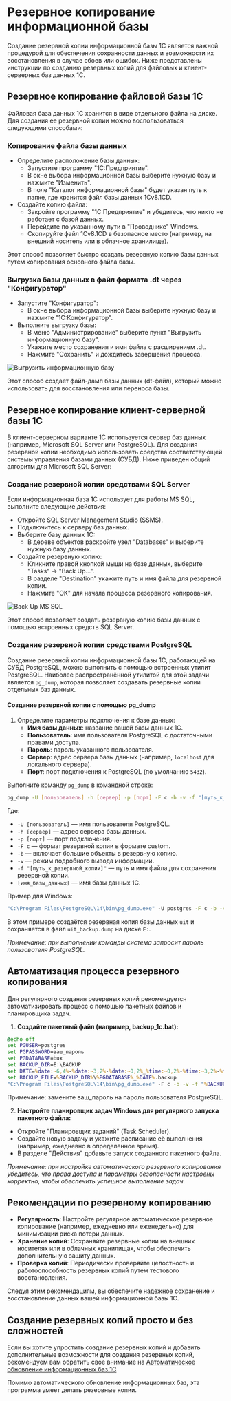 # Резервное копирование информационной базы

Создание резервной копии информационной базы 1С является важной процедурой для обеспечения сохранности данных и возможности их восстановления в случае сбоев или ошибок. Ниже представлены инструкции по созданию резервных копий для файловых и клиент-серверных баз данных 1С.​

## Резервное копирование файловой базы 1С

Файловая база данных 1С хранится в виде отдельного файла на диске. Для создания ее резервной копии можно воспользоваться следующими способами:​

### Копирование файла базы данных

* Определите расположение базы данных:​
  * Запустите программу "1С:Предприятие".
  * В окне выбора информационной базы выберите нужную базу и нажмите "Изменить".
  * В поле "Каталог информационной базы" будет указан путь к папке, где хранится файл базы данных 1Cv8.1CD.
* Создайте копию файла:​
  * Закройте программу "1С:Предприятие" и убедитесь, что никто не работает с базой данных.
  * Перейдите по указанному пути в "Проводнике" Windows.
  * Скопируйте файл 1Cv8.1CD в безопасное место (например, на внешний носитель или в облачное хранилище).
  
Этот способ позволяет быстро создать резервную копию базы данных путем копирования основного файла базы.

### Выгрузка базы данных в файл формата .dt через "Конфигуратор"

* Запустите "Конфигуратор":​
  * В окне выбора информационной базы выберите нужную базу и нажмите "1С:Конфигуратор".
* Выполните выгрузку базы:​
  * В меню "Администрирование" выберите пункт "Выгрузить информационную базу".
  * Укажите место сохранения и имя файла с расширением .dt.
  * Нажмите "Сохранить" и дождитесь завершения процесса.

![Выгрузить информационную базу](static/make-ib-dt.png "Выгрузка информационной базы")

Этот способ создает файл-дамп базы данных (dt-файл), который можно использовать для восстановления или переноса базы.

## Резервное копирование клиент-серверной базы 1С

В клиент-серверном варианте 1С используется сервер баз данных (например, Microsoft SQL Server или PostgreSQL). Для создания резервной копии необходимо использовать средства соответствующей системы управления базами данных (СУБД). Ниже приведен общий алгоритм для Microsoft SQL Server:​

### Создание резервной копии средствами SQL Server

Если информационная база 1С использует для работы MS SQL, выполните следующие действия:

* Откройте SQL Server Management Studio (SSMS).​
* Подключитесь к серверу баз данных.​
* Выберите базу данных 1С:​
  * В дереве объектов раскройте узел "Databases" и выберите нужную базу данных.
* Создайте резервную копию:​
  * Кликните правой кнопкой мыши на базе данных, выберите "Tasks" → "Back Up...".
  * В разделе "Destination" укажите путь и имя файла для резервной копии.
  * Нажмите "OK" для начала процесса резервного копирования.

![Back Up MS SQL](static/backup-1c.png)

Этот способ позволяет создать резервную копию базы данных с помощью встроенных средств SQL Server.

### Создание резервной копии средствами PostgreSQL

​Создание резервной копии информационной базы 1С, работающей на СУБД PostgreSQL, можно выполнить с помощью встроенных утилит PostgreSQL. Наиболее распространённой утилитой для этой задачи является `pg_dump`, которая позволяет создавать резервные копии отдельных баз данных.​

#### Создание резервной копии с помощью pg_dump

1. Определите параметры подключения к базе данных:
   * **Имя базы данных**: название вашей базы данных 1С.​
   * **Пользователь**: имя пользователя PostgreSQL с достаточными правами доступа.​
   * **Пароль**: пароль указанного пользователя.​
   * **Сервер**: адрес сервера базы данных (например, `localhost` для локального сервера).​
   * **Порт**: порт подключения к PostgreSQL (по умолчанию `5432`).​

Выполните команду `pg_dump` в командной строке:

```bash
pg_dump -U [пользователь] -h [сервер] -p [порт] -F c -b -v -f "[путь_к_резервной_копии]" [имя_базы_данных]
```

Где:

* `-U [пользователь]` — имя пользователя PostgreSQL.​
* `-h [сервер]` — адрес сервера базы данных.​
* `-p [порт]` — порт подключения.​
* `-F c` — формат резервной копии в формате custom.​
* `-b` — включает большие объекты в резервную копию.​
* `-v` — режим подробного вывода информации.​
* `-f "[путь_к_резервной_копии]"` — путь и имя файла для сохранения резервной копии.​
* `[имя_базы_данных]` — имя базы данных 1С.​

Пример для Windows:

```cmd
"C:\Program Files\PostgreSQL\14\bin\pg_dump.exe" -U postgres -F c -b -v -f "E:\BACKUP\uit_backup.dump" uit
```

В этом примере создаётся резервная копия базы данных `uit` и сохраняется в файл `uit_backup.dump` на диске `E:`.

*Примечание: при выполнении команды система запросит пароль пользователя PostgreSQL.*

## Автоматизация процесса резервного копирования

Для регулярного создания резервных копий рекомендуется автоматизировать процесс с помощью пакетных файлов и планировщика задач.​

1. **Создайте пакетный файл (например, backup_1c.bat):**

```cmd
@echo off
set PGUSER=postgres
set PGPASSWORD=ваш_пароль
set PGDATABASE=bux
set BACKUP_DIR=E:\BACKUP
set DATE=%date:~6,4%-%date:~3,2%-%date:~0,2%_%time:~0,2%-%time:~3,2%-%time:~6,2%
set BACKUP_FILE=%BACKUP_DIR%\%PGDATABASE%_%DATE%.backup
"C:\Program Files\PostgreSQL\14\bin\pg_dump.exe" -F c -b -v -f "%BACKUP_FILE%"
```

Примечание: замените ваш_пароль на пароль пользователя PostgreSQL.

2. **Настройте планировщик задач Windows для регулярного запуска пакетного файла:**

* Откройте "Планировщик заданий" (Task Scheduler).​
* Создайте новую задачу и укажите расписание её выполнения (например, ежедневно в определённое время).​
* В разделе "Действия" добавьте запуск созданного пакетного файла.​

*Примечание: при настройке автоматического резервного копирования убедитесь, что права доступа и параметры безопасности настроены корректно, чтобы обеспечить успешное выполнение задач.​*

## Рекомендации по резервному копированию

* **Регулярность**: Настройте регулярное автоматическое резервное копирование (например, ежедневно или еженедельно) для минимизации риска потери данных. ​
* **Хранение копий**: Сохраняйте резервные копии на внешних носителях или в облачных хранилищах, чтобы обеспечить дополнительную защиту данных.​
* **Проверка копий**: Периодически проверяйте целостность и работоспособность резервных копий путем тестового восстановления.​

Следуя этим рекомендациям, вы обеспечите надежное сохранение и восстановление данных вашей информационной базы 1С.​

## Создание резервных копий просто и без сложностей

Если вы хотите упростить создание резервных копий и добавить дополнительные возможности для создания резервных копий, рекомендуем вам обратить свое внимание на [Автоматическое обновление информационных баз 1С](https://softonit.ru/catalog/products/updater/)

Помимо автоматического обновление информационных баз, эта программа умеет делать резервные копии.

